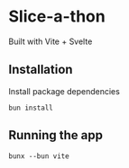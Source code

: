 # Slice-a-thon

Built with Vite + Svelte

## Installation

Install package dependencies

```
bun install
```

## Running the app

```
bunx --bun vite
```
